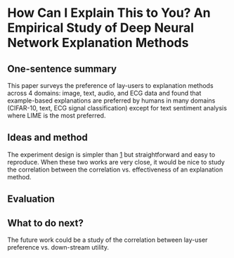 # How Can I Explain This to You? An Empirical Study of Deep Neural Network Explanation Methods

## One-sentence summary

This paper surveys the preference of lay-users to explanation methods across 4 domains: image, text, audio, and ECG data and found that example-based explanations are preferred by humans in many domains (CIFAR-10, text, ECG signal classification) except for text sentiment analysis where LIME is the most preferred.

## Ideas and method

The experiment design is simpler than [1](https://arxiv.org/abs/2105.14944) but straightforward and easy to reproduce. When these two works are very close, it would be nice to study the correlation between the correlation vs. effectiveness of an explanation method.

## Evaluation

## What to do next?

The future work could be a study of the correlation between lay-user preference vs. down-stream utility.